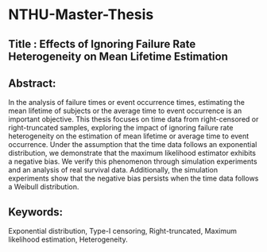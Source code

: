 # NTHU-Master-Thesis

## Title : Effects of Ignoring Failure Rate Heterogeneity on Mean Lifetime Estimation

## Abstract: 
  In the analysis of  failure times or event occurrence times, estimating the mean lifetime of subjects or the average time to event occurrence is an important objective. This thesis focuses on time data from right-censored or right-truncated samples, exploring the impact of ignoring failure rate heterogeneity on the estimation of mean lifetime or average time to event occurrence. Under the assumption that the time data follows an exponential distribution, we demonstrate that the maximum likelihood estimator exhibits a negative bias. We verify this phenomenon through simulation experiments and an analysis of real survival data. Additionally, the simulation experiments show that the negative bias persists when the time data follows a Weibull distribution.


## Keywords:
Exponential distribution, Type-I censoring, Right-truncated, Maximum likelihood estimation, Heterogeneity.
